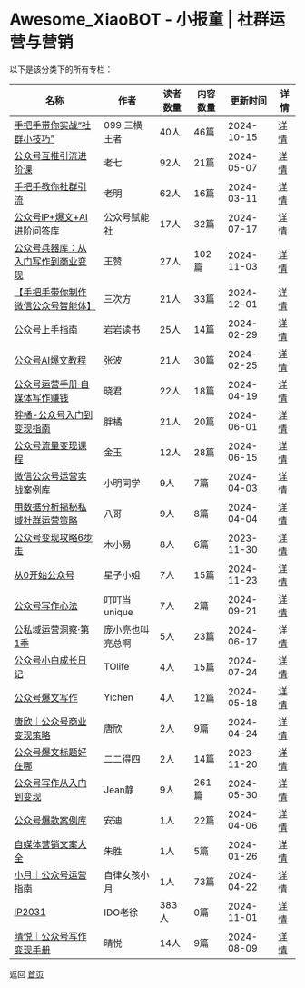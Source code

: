 # Awesome_XiaoBOT - 小报童 | 社群运营与营销

以下是该分类下的所有专栏：

| 名称 | 作者 | 读者数量 | 内容数量 | 更新时间 | 详情 |
|------|------|----------|----------|----------|------|
| [手把手带你实战“社群小技巧”](https://xiaobot.net/p/WZ099?refer=0b133df9-27dc-423b-8101-639049001c13) | 099   三横王者 | 40人 | 46篇 |  2024-10-15 | [详情](data/WZ099.md) |
| [公众号互推引流进阶课](https://xiaobot.net/p/qishu718?refer=0b133df9-27dc-423b-8101-639049001c13) | 老七 | 92人 | 21篇 |  2024-05-07 | [详情](data/qishu718.md) |
| [手把手教你社群引流](https://xiaobot.net/p/cuhdsi?refer=0b133df9-27dc-423b-8101-639049001c13) | 老明 | 62人 | 16篇 |  2024-03-11 | [详情](data/cuhdsi.md) |
| [公众号IP+爆文+AI进阶问答库](https://xiaobot.net/p/gzhjdk?refer=0b133df9-27dc-423b-8101-639049001c13) | 公众号赋能社 | 17人 | 32篇 |  2024-07-17 | [详情](data/gzhjdk.md) |
| [公众号兵器库：从入门写作到商业变现](https://xiaobot.net/p/MinstrelWang?refer=0b133df9-27dc-423b-8101-639049001c13) | 王赞 | 27人 | 102篇 |  2024-11-03 | [详情](data/MinstrelWang.md) |
| [【手把手带你制作微信公众号智能体】](https://xiaobot.net/p/python_logic?refer=0b133df9-27dc-423b-8101-639049001c13) | 三次方 | 21人 | 33篇 |  2024-12-01 | [详情](data/python_logic.md) |
| [公众号上手指南](https://xiaobot.net/p/xcwithyygds?refer=0b133df9-27dc-423b-8101-639049001c13) | 岩岩读书 | 25人 | 14篇 |  2024-02-29 | [详情](data/xcwithyygds.md) |
| [公众号AI爆文教程](https://xiaobot.net/p/gzhaibwjc?refer=0b133df9-27dc-423b-8101-639049001c13) | 张波 | 21人 | 30篇 |  2024-02-25 | [详情](data/gzhaibwjc.md) |
| [公众号运营手册·自媒体写作赚钱](https://xiaobot.net/p/Johnna2324210?refer=0b133df9-27dc-423b-8101-639049001c13) | 晓君 | 22人 | 18篇 |  2024-04-19 | [详情](data/Johnna2324210.md) |
| [胖橘-公众号入门到变现指南](https://xiaobot.net/p/fun616161?refer=0b133df9-27dc-423b-8101-639049001c13) | 胖橘 | 21人 | 20篇 |  2024-06-01 | [详情](data/fun616161.md) |
| [公众号流量变现课程](https://xiaobot.net/p/JY001?refer=0b133df9-27dc-423b-8101-639049001c13) | 金玉 | 12人 | 28篇 |  2024-06-15 | [详情](data/JY001.md) |
| [微信公众号运营实战案例库](https://xiaobot.net/p/171055379?refer=0b133df9-27dc-423b-8101-639049001c13) | 小明同学 | 9人 | 7篇 |  2024-04-03 | [详情](data/171055379.md) |
| [用数据分析揭秘私域社群运营策略](https://xiaobot.net/p/albert184x?refer=0b133df9-27dc-423b-8101-639049001c13) | 八哥 | 9人 | 8篇 |  2024-04-04 | [详情](data/albert184x.md) |
| [公众号变现攻略6步走](https://xiaobot.net/p/yangmaliaoyuer?refer=0b133df9-27dc-423b-8101-639049001c13) | 木小易 | 8人 | 6篇 |  2023-11-30 | [详情](data/yangmaliaoyuer.md) |
| [从0开始公众号](https://xiaobot.net/p/xingzi20010?refer=0b133df9-27dc-423b-8101-639049001c13) | 星子小姐 | 7人 | 15篇 |  2024-11-23 | [详情](data/xingzi20010.md) |
| [公众号写作心法](https://xiaobot.net/p/ATT111186?refer=0b133df9-27dc-423b-8101-639049001c13) | 叮叮当unique | 7人 | 2篇 |  2024-09-21 | [详情](data/ATT111186.md) |
| [公私域运营洞察·第1季](https://xiaobot.net/p/gongsiyu01?refer=0b133df9-27dc-423b-8101-639049001c13) | 庞小亮也叫亮总啊 | 5人 | 23篇 |  2024-06-17 | [详情](data/gongsiyu01.md) |
| [公众号小白成长日记](https://xiaobot.net/p/ile321?refer=0b133df9-27dc-423b-8101-639049001c13) | TOlife | 4人 | 15篇 |  2024-07-24 | [详情](data/ile321.md) |
| [公众号爆文写作](https://xiaobot.net/p/gzxiezuo?refer=0b133df9-27dc-423b-8101-639049001c13) | Yichen | 4人 | 12篇 |  2024-05-18 | [详情](data/gzxiezuo.md) |
| [唐欣｜公众号商业变现策略](https://xiaobot.net/p/gzh?refer=0b133df9-27dc-423b-8101-639049001c13) | 唐欣 | 2人 | 9篇 |  2024-04-24 | [详情](data/gzh.md) |
| [公众号爆文标题好在哪](https://xiaobot.net/p/baowen10w?refer=0b133df9-27dc-423b-8101-639049001c13) | 二二得四 | 2人 | 14篇 |  2023-11-20 | [详情](data/baowen10w.md) |
| [公众号写作从入门到变现](https://xiaobot.net/p/Jean0903?refer=0b133df9-27dc-423b-8101-639049001c13) | Jean静 | 9人 | 261篇 |  2024-05-30 | [详情](data/Jean0903.md) |
| [公众号爆款案例库](https://xiaobot.net/p/20221214?refer=0b133df9-27dc-423b-8101-639049001c13) | 安迪 | 1人 | 22篇 |  2024-04-06 | [详情](data/20221214.md) |
| [自媒体营销文案大全](https://xiaobot.net/p/zs0523?refer=0b133df9-27dc-423b-8101-639049001c13) | 朱胜 | 1人 | 5篇 |  2024-01-26 | [详情](data/zs0523.md) |
| [小月｜公众号运营指南](https://xiaobot.net/p/grace4xy?refer=0b133df9-27dc-423b-8101-639049001c13) | 自律女孩小月 | 1人 | 73篇 |  2024-04-22 | [详情](data/grace4xy.md) |
| [IP2031](https://xiaobot.net/p/ip2031?refer=0b133df9-27dc-423b-8101-639049001c13) | IDO老徐 | 383人 | 0篇 |  2024-11-01 | [详情](data/ip2031.md) |
| [晴悦｜公众号写作变现手册](https://xiaobot.net/p/qingyue618?refer=0b133df9-27dc-423b-8101-639049001c13) | 晴悦 | 14人 | 9篇 |  2024-08-09 | [详情](data/qingyue618.md) |


返回 [首页](../README.md)
